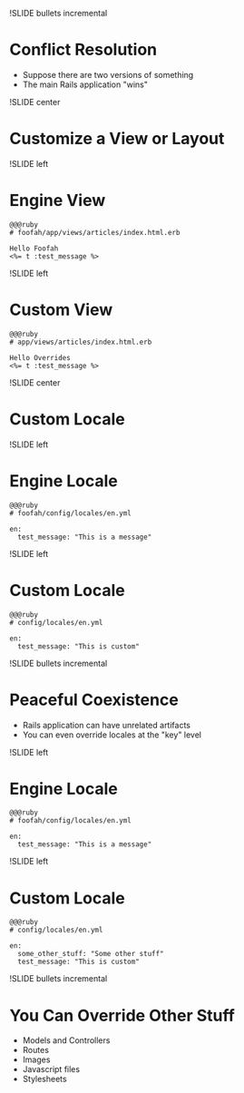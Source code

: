 !SLIDE bullets incremental

# Conflict Resolution

* Suppose there are two versions of something
* The main Rails application "wins"

!SLIDE center

# Customize a View or Layout

!SLIDE left

# Engine View

    @@@ruby
    # foofah/app/views/articles/index.html.erb

    Hello Foofah
    <%= t :test_message %>

!SLIDE left

# Custom View

    @@@ruby
    # app/views/articles/index.html.erb

    Hello Overrides
    <%= t :test_message %>

!SLIDE center

# Custom Locale

!SLIDE left

# Engine Locale

    @@@ruby
    # foofah/config/locales/en.yml

    en:
      test_message: "This is a message"

!SLIDE left

# Custom Locale

    @@@ruby
    # config/locales/en.yml

    en:
      test_message: "This is custom"

!SLIDE bullets incremental

# Peaceful Coexistence

* Rails application can have unrelated artifacts
* You can even override locales at the "key" level

!SLIDE left

# Engine Locale

    @@@ruby
    # foofah/config/locales/en.yml

    en:
      test_message: "This is a message"

!SLIDE left

# Custom Locale

    @@@ruby
    # config/locales/en.yml

    en:
      some_other_stuff: "Some other stuff"
      test_message: "This is custom"

!SLIDE bullets incremental

# You Can Override Other Stuff

* Models and Controllers
* Routes
* Images
* Javascript files
* Stylesheets
